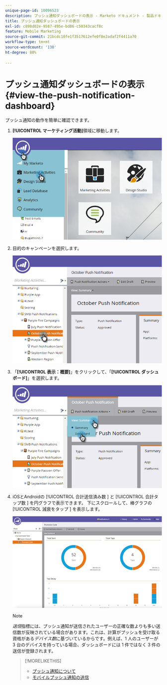 ```yaml
---
unique-page-id: 10096523
description: プッシュ通知ダッシュボードの表示 - Marketo ドキュメント - 製品ドキュメント
title: プッシュ通知ダッシュボードの表示
exl-id: c898d02e-9587-495e-bd86-c50343cacf8c
feature: Mobile Marketing
source-git-commit: 21bcdc10fe1f3517612efe0f8e2adaf2f4411a70
workflow-type: tm+mt
source-wordcount: '130'
ht-degree: 80%

---
```


# プッシュ通知ダッシュボードの表示 {#view-the-push-notification-dashboard}

プッシュ通知の動作を簡単に確認できます。

1. **[!UICONTROL マーケティング活動]**&#x200B;領域に移動します。

   ![](assets/image2015-12-11-12-3a57-3a48.png)

1. 目的のキャンペーンを選択します。

   ![](assets/image2015-12-11-13-3a1-3a56.png)

1. 「**[!UICONTROL 表示：概要]**」をクリックして、「**[!UICONTROL ダッシュボード]**」を選択します。

   ![](assets/image2015-12-11-13-3a4-3a23.png)

1. iOSとAndroidの [!UICONTROL  合計送信済み数 ] と [!UICONTROL  合計タップ数 ] を円グラフで表示できます。 下にスクロールして、棒グラフの [!UICONTROL  減衰をタップ ] を表示します。

   ![](assets/image2015-12-15-15-3a23-3a47.png)

   >[!NOTE]
   >
   >_送信_&#x200B;指標には、プッシュ通知が送信されたユーザーの正確な数よりも多い送信数が反映されている場合があります。これは、計算がプッシュを受け取る資格がある&#x200B;_デバイス数_&#x200B;に基づいているからです。例えば、1 人のユーザーが 3 台のデバイスを持っている場合、ダッシュボードには 1 件ではなく 3 件の送信が登録されます。

   >[!MORELIKETHIS]
   >
   >* [プッシュ通知について](/help/marketo/product-docs/mobile-marketing/push-notifications/understanding-push-notifications.md)
   >* [モバイルプッシュ通知の送信](/help/marketo/product-docs/mobile-marketing/push-notifications/send-a-mobile-push-notification.md)
